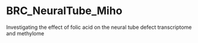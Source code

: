 # BRC_NeuralTube_Miho
Investigating the effect of folic acid on the neural tube defect transcriptome and methylome
